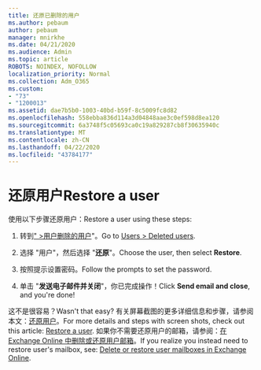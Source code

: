 ```yaml
---
title: 还原已删除的用户
ms.author: pebaum
author: pebaum
manager: mnirkhe
ms.date: 04/21/2020
ms.audience: Admin
ms.topic: article
ROBOTS: NOINDEX, NOFOLLOW
localization_priority: Normal
ms.collection: Adm_O365
ms.custom:
- "73"
- "1200013"
ms.assetid: dae7b5b0-1003-40bd-b59f-8c5009fc8d82
ms.openlocfilehash: 558ebba836d114a3d04848aae3c0ef598d8ea120
ms.sourcegitcommit: 6a3748f5c05693ca0c19a829287cb8f30635940c
ms.translationtype: MT
ms.contentlocale: zh-CN
ms.lasthandoff: 04/22/2020
ms.locfileid: "43784177"
---
```

# <a name="restore-a-user"></a><span data-ttu-id="2c4d0-102">还原用户</span><span class="sxs-lookup"><span data-stu-id="2c4d0-102">Restore a user</span></span>

<span data-ttu-id="2c4d0-103">使用以下步骤还原用户：</span><span class="sxs-lookup"><span data-stu-id="2c4d0-103">Restore a user using these steps:</span></span>
  
1. <span data-ttu-id="2c4d0-104">转到[" \>用户删除的用户](https://admin.microsoft.com/adminportal/home#/deletedusers)"。</span><span class="sxs-lookup"><span data-stu-id="2c4d0-104">Go to [Users \> Deleted users](https://admin.microsoft.com/adminportal/home#/deletedusers).</span></span>

2. <span data-ttu-id="2c4d0-105">选择 "用户"，然后选择 "**还原**"。</span><span class="sxs-lookup"><span data-stu-id="2c4d0-105">Choose the user, then select **Restore**.</span></span>

3. <span data-ttu-id="2c4d0-106">按照提示设置密码。</span><span class="sxs-lookup"><span data-stu-id="2c4d0-106">Follow the prompts to set the password.</span></span>

4. <span data-ttu-id="2c4d0-107">单击 "**发送电子邮件并关闭**"，你已完成操作！</span><span class="sxs-lookup"><span data-stu-id="2c4d0-107">Click **Send email and close**, and you're done!</span></span>

<span data-ttu-id="2c4d0-108">这不是很容易？</span><span class="sxs-lookup"><span data-stu-id="2c4d0-108">Wasn't that easy?</span></span> <span data-ttu-id="2c4d0-109">有关屏幕截图的更多详细信息和步骤，请参阅本文：[还原用户](https://docs.microsoft.com/office365/admin/add-users/restore-user)。</span><span class="sxs-lookup"><span data-stu-id="2c4d0-109">For more details and steps with screen shots, check out this article: [Restore a user](https://docs.microsoft.com/office365/admin/add-users/restore-user).</span></span> <span data-ttu-id="2c4d0-110">如果你不需要还原用户的邮箱，请参阅：[在 Exchange Online 中删除或还原用户邮箱](https://docs.microsoft.com/exchange/recipients-in-exchange-online/delete-or-restore-mailboxes)。</span><span class="sxs-lookup"><span data-stu-id="2c4d0-110">If you realize you instead need to restore user's mailbox, see: [Delete or restore user mailboxes in Exchange Online](https://docs.microsoft.com/exchange/recipients-in-exchange-online/delete-or-restore-mailboxes).</span></span>